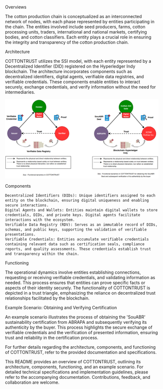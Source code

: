 Overviews

The cotton production chain is conceptualized as an interconnected network of nodes, with each phase represented by entities participating in the chain. The entities involved include seed producers, farms, cotton processing units, traders, international and national markets, certifying bodies, and cotton classifiers. Each entity plays a crucial role in ensuring the integrity and transparency of the cotton production chain.

Architecture

COTTONTRUST utilizes the SSI model, with each entity represented by a Decentralized Identifier (DID) registered on the Hyperledger Indy blockchain. The architecture incorporates components such as decentralized identifiers, digital agents, verifiable data registries, and verifiable credentials. These components enable entities to interact securely, exchange credentials, and verify information without the need for intermediaries.

![Functional dynamic](https://github.com/mauriciopillon/cottontrust/blob/develop/read/cotton.png)

Components

    Decentralized Identifiers (DIDs): Unique identifiers assigned to each entity on the blockchain, ensuring digital uniqueness and enabling secure interactions.
    Digital Agents and Wallets: Entities maintain digital wallets to store credentials, DIDs, and private keys. Digital agents facilitate interactions with the ecosystem.
    Verifiable Data Registry (RDV): Serves as an immutable record of DIDs, schemas, and public keys, supporting the validation of verifiable presentations.
    Verifiable Credentials: Entities accumulate verifiable credentials containing relevant data such as certification seals, compliance reports, and quality assessments. These credentials establish trust and transparency within the chain.

Functioning

The operational dynamics involve entities establishing connections, requesting or receiving verifiable credentials, and validating information as needed. This process ensures that entities can prove specific facts or aspects of their identity securely. The functionality of COTTONTRUST is depicted in a trust triangle, emphasizing the reliance on decentralized trust relationships facilitated by the blockchain.

Example Scenario: Obtaining and Verifying Certification

An example scenario illustrates the process of obtaining the 'SouABR' sustainability certification from ABRAPA and subsequently verifying its authenticity by the buyer. This process highlights the secure exchange of verifiable credentials and the verification of presented information, ensuring trust and reliability in the certification process.

For further details regarding the architecture, components, and functioning of COTTONTRUST, refer to the provided documentation and specifications.

This README provides an overview of COTTONTRUST, outlining its architecture, components, functioning, and an example scenario. For detailed technical specifications and implementation guidelines, please refer to the accompanying documentation. Contributions, feedback, and collaboration are welcome.
